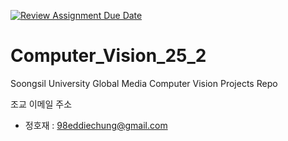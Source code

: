 [![Review Assignment Due Date](https://classroom.github.com/assets/deadline-readme-button-22041afd0340ce965d47ae6ef1cefeee28c7c493a6346c4f15d667ab976d596c.svg)](https://classroom.github.com/a/FTJLnotr)
# Computer_Vision_25_2
Soongsil University Global Media Computer Vision Projects Repo

조교 이메일 주소
- 정호재 : 98eddiechung@gmail.com